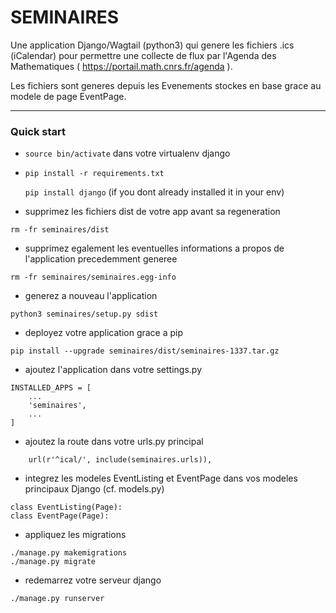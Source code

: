# SEMINAIRES

Une application Django/Wagtail (python3) qui genere les fichiers .ics (iCalendar) pour permettre une collecte de flux par l'Agenda des Mathematiques ( https://portail.math.cnrs.fr/agenda ).

Les fichiers sont generes depuis les Evenements stockes en base grace au modele de page EventPage.

-----------

### Quick start

- `source bin/activate` dans votre virtualenv django

- `pip install -r requirements.txt`

   `pip install django` (if you dont already installed it in your env)

- supprimez les fichiers dist de votre app avant sa regeneration

`rm -fr seminaires/dist`

- supprimez egalement les eventuelles informations a propos de l'application precedemment generee

`rm -fr seminaires/seminaires.egg-info`

- generez a nouveau l'application

`python3 seminaires/setup.py sdist`

- deployez votre application grace a pip

`pip install --upgrade seminaires/dist/seminaires-1337.tar.gz`

- ajoutez l'application dans votre settings.py
```
INSTALLED_APPS = [
	...
    'seminaires',
	...
]
```

- ajoutez la route dans votre urls.py principal
```
    url(r'^ical/', include(seminaires.urls)),

```

- integrez les modeles EventListing et EventPage dans vos modeles principaux Django (cf. models.py)
```
class EventListing(Page):
class EventPage(Page):
```

- appliquez les migrations
```
./manage.py makemigrations
./manage.py migrate
```

- redemarrez votre serveur django
```
./manage.py runserver
```
